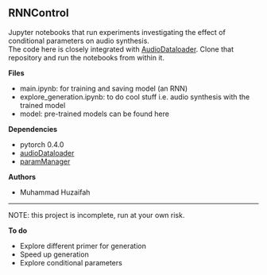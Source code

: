 ## RNNControl

Jupyter notebooks that run experiments investigating the effect of conditional parameters on audio synthesis.   
The code here is closely integrated with [AudioDataloader](https://github.com/muhdhuz/AudioDataloader). Clone that repository and run the notebooks from within it.     

**Files**  
* main.ipynb: for training and saving model (an RNN)
* explore_generation.ipynb: to do cool stuff i.e. audio synthesis with the trained model
* model: pre-trained models can be found here 

**Dependencies**  
* pytorch 0.4.0
* [audioDataloader](https://github.com/muhdhuz/AudioDataloader)
* [paramManager](https://github.com/lonce/paramManager)
  

**Authors**  
* Muhammad Huzaifah

- - -
NOTE: this project is incomplete, run at your own risk.  

**To do**  
 * Explore different primer for generation
 * Speed up generation
 * Explore conditional parameters






